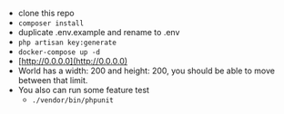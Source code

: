 - clone this repo
- `composer install`
- duplicate .env.example and rename to .env
- `php artisan key:generate`
- `docker-compose up -d`
- [http://0.0.0.0](http://0.0.0.0)
- World has a width: 200 and height: 200, you should be able to move between that limit.
- You also can run some feature test 
    - `./vendor/bin/phpunit`